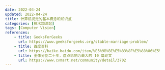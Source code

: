```yaml
---
date: 2022-04-24
updated: 2022-04-24
title: 计算机视觉的基本概念和知识点
categories: [技术加油站]
tags: [Computer Vision]
references: 
    - title: GeeksForGeeks
      url: https://www.geeksforgeeks.org/stable-marriage-problem/
    - title: 百度百科
      url: https://baike.baidu.com/item/%E5%9B%BE%E5%83%8F%E5%88%86%E5%89%B2/10986705
    - title: 图像分割二十年，盘点影响力最大的 10 篇论文 
      url: https://www.cvmart.net/community/detail/3702
---
```

